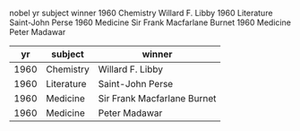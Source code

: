 nobel
yr	subject	winner
1960	Chemistry	Willard F. Libby
1960	Literature	Saint-John Perse
1960	Medicine	Sir Frank Macfarlane Burnet
1960	Medicine	Peter Madawar

| yr        | subject       | winner                        |
|-----------|---------------|-------------------------------|
| 1960      | Chemistry     | Willard F. Libby              | 
| 1960      | Literature    | Saint-John Perse              | 
| 1960      | Medicine      | Sir Frank Macfarlane Burnet   | 
| 1960      | Medicine      | Peter Madawar                 |